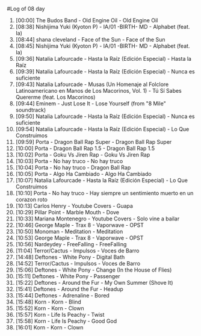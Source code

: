 #Log of 08 day

1. [00:00] The Budos Band - Old Engine Oil - Old Engine Oil
1. [08:38] Nishijima Yuki (Kyoton P) - IA/01 -BIRTH- MD - Alphabet (feat. Ia)
1. [08:44] shana cleveland - Face of the Sun - Face of the Sun
1. [08:45] Nishijima Yuki (Kyoton P) - IA/01 -BIRTH- MD - Alphabet (feat. Ia)
1. [09:36] Natalia Lafourcade - Hasta la Raíz (Edición Especial) - Hasta la Raíz
1. [09:39] Natalia Lafourcade - Hasta la Raíz (Edición Especial) - Nunca es suficiente
1. [09:43] Natalia Lafourcade - Musas (Un Homenaje al Folclore Latinoamericano en Manos de Los Macorinos, Vol. 1) - Tú Sí Sabes Quererme (feat. Los Macorinos)
1. [09:44] Eminem - Just Lose It - Lose Yourself (from "8 Mile" soundtrack)
1. [09:50] Natalia Lafourcade - Hasta la Raíz (Edición Especial) - Nunca es suficiente
1. [09:54] Natalia Lafourcade - Hasta la Raíz (Edición Especial) - Lo Que Construimos
1. [09:59] Porta - Dragon Ball Rap Super - Dragon Ball Rap Super
1. [10:00] Porta - Dragon Ball Rap 1.5 - Dragon Ball Rap 1.5
1. [10:02] Porta - Goku Vs Jiren Rap - Goku Vs Jiren Rap
1. [10:03] Porta - No hay truco - No hay truco
1. [10:04] Porta - No hay truco - Dragon Ball Rap
1. [10:05] Porta - Algo Ha Cambiado - Algo Ha Cambiado
1. [10:07] Natalia Lafourcade - Hasta la Raíz (Edición Especial) - Lo Que Construimos
1. [10:10] Porta - No hay truco - Hay siempre un sentimiento muerto en un corazon roto
1. [10:13] Carlos Henry - Youtube Covers - Guapa
1. [10:29] Pillar Point - Marble Mouth - Dove
1. [10:33] Mariana Montenegro - Youtube Covers - Solo vine a bailar
1. [10:46] George Maple - Trax 8 - Vaporwave - OPST
1. [10:50] Monoman - Meditation - Meditation
1. [10:53] George Maple - Trax 8 - Vaporwave - OPST
1. [10:56] Nardeydey - FreeFalling - FreeFalling
1. [11:04] Terror/Cactus - Impulsos - Voces de Barro
1. [14:48] Deftones - White Pony - Digital Bath
1. [14:52] Terror/Cactus - Impulsos - Voces de Barro
1. [15:06] Deftones - White Pony - Change (In the House of Flies)
1. [15:11] Deftones - White Pony - Passenger
1. [15:22] Deftones - Around the Fur - My Own Summer (Shove It)
1. [15:41] Deftones - Around the Fur - Headup
1. [15:44] Deftones - Adrenaline - Bored
1. [15:48] Korn - Korn - Blind
1. [15:52] Korn - Korn - Clown
1. [15:57] Korn - Life Is Peachy - Twist
1. [15:58] Korn - Life Is Peachy - Good God
1. [16:01] Korn - Korn - Clown
